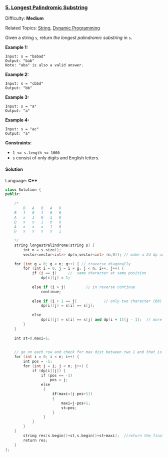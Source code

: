 ### [5\. Longest Palindromic Substring](https://leetcode.com/problems/longest-palindromic-substring/)

Difficulty: **Medium**  

Related Topics: [String](https://leetcode.com/tag/string/), [Dynamic Programming](https://leetcode.com/tag/dynamic-programming/)


Given a string `s`, return _the longest palindromic substring_ in `s`.

**Example 1:**

```
Input: s = "babad"
Output: "bab"
Note: "aba" is also a valid answer.
```

**Example 2:**

```
Input: s = "cbbd"
Output: "bb"
```

**Example 3:**

```
Input: s = "a"
Output: "a"
```

**Example 4:**

```
Input: s = "ac"
Output: "a"
```

**Constraints:**

*   `1 <= s.length <= 1000`
*   `s` consist of only digits and English letters.


#### Solution

Language: **C++**

```c++
class Solution {
public:
    
    /*
        B   A   B   A   D   
    B   1   0   1   0   0   
    A   x   1   0   1   0   
    B   x   x   1   0   0   
    A   x   x   x   1   0   
    D   x   x   x   x   1   
​
    */
    string longestPalindrome(string s) {
        int n = s.size();
        vector<vector<int>> dp(n,vector<int> (n,0)); // make a 2d dp array
​
    for (int g = 0; g < n; g++) { // traverse diagonally
        for (int i = 0, j = i + g; j < n; i++, j++) {
            if (i == j)     //  same character at same position
                dp[i][j] = 1;
​
            else if (i > j)         // in reverse continue
                continue;
​
            else if (i + 1 == j)            // only two character (bb)
                dp[i][j] = s[i] == s[j];
​
            else
                dp[i][j] = s[i] == s[j] and dp[i + 1][j - 1];  // more than two (bab) check adjacent and check for middle
        }
    }
    
    int st=0,maxi=1;
​
        
    // go on each row and check for max dist between two 1 and that is longest palindromic substring
    for (int i = 0; i < n; i++) {
        int pos = -1;
        for (int j = i; j < n; j++) {
            if (dp[i][j]) {
                if (pos == -1)
                    pos = j;
                else
                 {
                     if(maxi<(j-pos+1))
                     {
                         maxi=j-pos+1;
                         st=pos;
                     }
                 }
            }
        }
    }
        string res(s.begin()+st,s.begin()+st+maxi);  //return the final string
        return res;
    }
};
```
